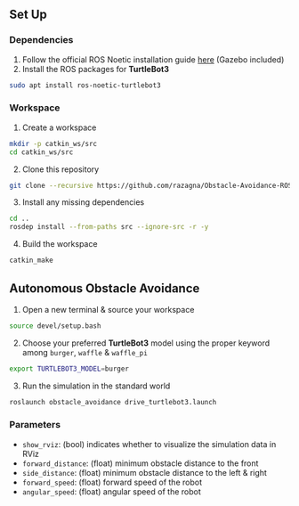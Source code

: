 ## Set Up
### Dependencies
1. Follow the official ROS Noetic installation guide [here](http://wiki.ros.org/noetic/Installation/Ubuntu) (Gazebo included)
2. Install the ROS packages for **TurtleBot3**
```bash
sudo apt install ros-noetic-turtlebot3
```

### Workspace
1. Create a workspace
```bash
mkdir -p catkin_ws/src
cd catkin_ws/src
```
2. Clone this repository
```bash
git clone --recursive https://github.com/razagna/Obstacle-Avoidance-ROS
```
3. Install any missing dependencies
```bash
cd ..
rosdep install --from-paths src --ignore-src -r -y
```
4. Build the workspace
```bash
catkin_make
```

## Autonomous Obstacle Avoidance
1. Open a new terminal & source your workspace
```bash
source devel/setup.bash
```
2. Choose your preferred **TurtleBot3** model using the proper keyword among `burger`, `waffle` & `waffle_pi`
```bash
export TURTLEBOT3_MODEL=burger
```
3. Run the simulation in the standard world
```bash
roslaunch obstacle_avoidance drive_turtlebot3.launch
```

### Parameters
- `show_rviz`: (bool) indicates whether to visualize the simulation data in RViz
- `forward_distance`: (float) minimum obstacle distance to the front
- `side_distance`: (float) minimum obstacle distance to the left & right
- `forward_speed`: (float) forward speed of the robot
- `angular_speed`: (float) angular speed of the robot
